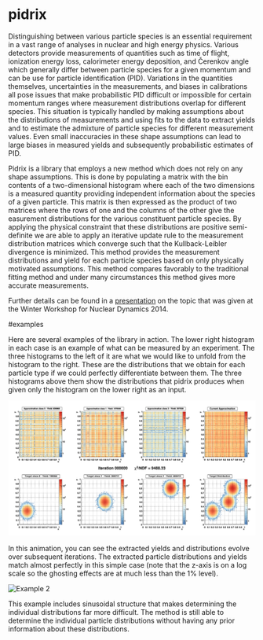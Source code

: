 pidrix
======

Distinguishing between various particle species is an essential requirement in a vast range of analyses in nuclear and high energy physics.
Various detectors provide measurements of quantities such as time of flight, ionization energy loss, calorimeter energy deposition, and Čerenkov angle which generally differ between particle species for a given momentum and can be use for particle identification (PID).
Variations in the quantities themselves, uncertainties in the measurements, and biases in calibrations all pose issues that make probabilistic PID difficult or impossible for certain momentum ranges where measurement distributions overlap for different species.
This situation is typically handled by making assumptions about the distributions of measurements and using fits to the data to extract yields and to estimate the admixture of particle species for different measurement values.
Even small inaccuracies in these shape assumptions can lead to large biases in measured yields and subsequently probabilistic estimates of PID.

Pidrix is a library that employs a new method which does not rely on any shape assumptions.
This is done by populating a matrix with the bin contents of a two-dimensional histogram where each of the two dimensions is a measured quantity providing independent information about the species of a given particle. 
This matrix is then expressed as the product of two matrices where the rows of one and the columns of the other give the easurement distributions for the various constituent particle species.
By applying the physical constraint that these distributions are positive semi-definite we are able to apply an iterative update rule to the measurement distribution matrices which converge such that the Kullback-Leibler divergence is minimized.
This method provides the measurement distributions and yield for each particle species based on only physically motivated assumptions. 
This method compares favorably to the traditional fitting method and under many circumstances this method gives more accurate measurements.


Further details can be found in a [presentation](https://indico.cern.ch/event/275088/contribution/98) on the topic that was given at the Winter Workshop for Nuclear Dynamics 2014.

#examples

Here are several examples of the library in action. The lower right histogram in each case is an example of what can be measured by an experiment. The three histograms to the left of it are what we would like to unfold from the histogram to the right. These are the distributions that we obtain for each particle type if we could perfectly differentiate between them. The three histograms above them show the distributions that pidrix produces when given only the histogram on the lower right as an input.

![Example 1](img/example-1.gif)

In this animation, you can see the extracted yields and distributions evolve over subsequent iterations. The extracted particle distributions and yields match almost perfectly in this simple case (note that the z-axis is on a log scale so the ghosting effects are at much less than the 1% level).

![Example 2](img/example-2.gif)

This example includes sinusoidal structure that makes determining the individual distributions far more difficult. The method is still able to determine the individual particle distributions without having any prior information about these distributions.
